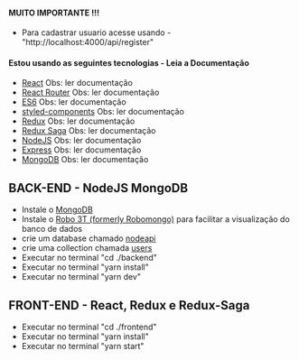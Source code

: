 #### MUITO IMPORTANTE !!!
-  Para cadastrar usuario acesse usando  - "http://localhost:4000/api/register"

#### Estou usando as seguintes tecnologias - Leia a Documentação

-   [React](https://pt-br.reactjs.org/docs/getting-started.html) Obs: ler documentação
-   [React Router](https://reacttraining.com/react-router/web/guides/quick-start) Obs: ler documentação
-   [ES6](http://es6-features.org/) Obs: ler documentação
-   [styled-components](https://www.styled-components.com/) Obs: ler documentação
-   [Redux](https://redux.js.org/) Obs: ler documentação
-   [Redux Saga](https://redux-saga.js.org/) Obs: ler documentação
-   [NodeJS](https://nodejs.org/en/docs/) Obs: ler documentação
-   [Express](https://expressjs.com/pt-br/) Obs: ler documentação
-   [MongoDB](https://www.mongodb.com/) Obs: ler documentação

## BACK-END - NodeJS MongoDB

-   Instale o [MongoDB](https://www.mongodb.com/)
-   Instale o [Robo 3T (formerly Robomongo)](https://robomongo.org/download) para facilitar a visualização do banco de dados
-   crie um database chamado [nodeapi]()
-   crie uma collection chamada [users]()
-   Executar no terminal "cd ./backend"
-   Executar no terminal "yarn install"
-   Executar no terminal "yarn dev"

## FRONT-END - React, Redux e Redux-Saga

-   Executar no terminal "cd ./frontend"
-   Executar no terminal "yarn install"
-   Executar no terminal "yarn start"
